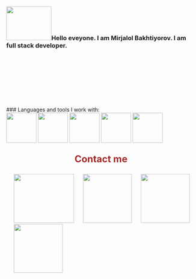 ### <img width="120px" height="90px" src="https://media2.giphy.com/media/gM5qFksULw54NMWyry/giphy.gif?cid=ecf05e4702ue33lgw5q427gjlprq0ilj71t874w8k3l51t9v&rid=giphy.gif&ct=s">Hello eveyone.  I am Mirjalol Bakhtiyorov. I am full stack developer.
   <br><br><br><br><br><br><br><br>
                        ### Languages and tools I work with: <br>
                        <img  height="80px" width="80px" src="https://cdn3d.iconscout.com/3d/free/thumb/html-5728485-4781249.png" srcset="">
                        <img  height="80px" width="80px" src="https://encrypted-tbn0.gstatic.com/images?q=tbn:ANd9GcSXV-j7EqBmAElByw1_0nu4AJPKPoaIcC423g&usqp=CAU" alt="" srcset="">
                        <img  height="80px" width="80px" src="https://www.graycelltech.com/wp-content/uploads/2019/12/Sass-saves-time-alot-Graycelltech1.png">
                        <img  height="80px" width="80px"  src="https://icons.getbootstrap.com/assets/img/icons-hero.png">
                        <img height="80px" width="80px" src="https://encrypted-tbn0.gstatic.com/images?q=tbn:ANd9GcS5WNIV_tRCwN5YRY2KDKyRITfgZhIU02o-FL94WHkuJZVo4mugY3W4SmEU4rcd7B6AEp4&usqp=CAU" alt="" srcset="">




<p style="color: brown; font-size: 25px; font-weight: bolder; text-align: center;"> Contact me </p>
  <span>
    <a  style="margin-left: 20px; bottom: 30px; border-radius: 5px;" href="https://twitter.com/Baxtiyorov_03?t=Qs8yJxR2ylAobuGTuHTgAQ&s=09"> <img width="160px" height="130px" src="https://api.freelogodesign.org/assets/blog/thumb/152880db593345cdb307307a5df1c663_1176x840.jpg?t=637836579260000000"></a>
    <a  style="margin-left: 20px; bottom: 30px; border-radius: 5px;" href="https://www.instagram.com/baxtiyorovmirjalol03/"> <img width="130px" height="130px" src="https://wallpapers-clan.com/wp-content/uploads/2022/01/neon-instagram-icon-aesthetic.png"></a>
    <a  style="margin-left: 20px; bottom: 30px; border-radius: 5px;" href="https://www.facebook.com/profile.php?id=100085631280121"><img  width="130px" height="130px"  src="https://png.pngtree.com/element_our/sm/20180313/sm_5aa7b9f63e400.jpg" alt="" srcset=""></a>
    <a  style="margin-left: 20px; bottom: 30px; border-radius: 5px;" href="https://baxtiyorovmirjalol03@gmail.com"><img  width="130px" height="130px"  src="https://www.seekpng.com/png/small/16-162321_gmail-icon-for-email-icon-of-gmail-transparent.png" alt="" srcset=""></a>
   </span>
